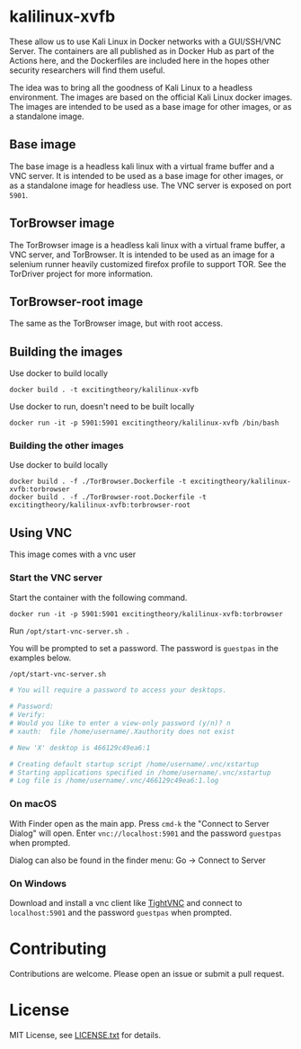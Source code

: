 # kalilinux-xvfb

These allow us to use Kali Linux in Docker networks with a GUI/SSH/VNC Server. The containers are all published as in Docker Hub as part of the Actions here, and the Dockerfiles are included here in the hopes other security researchers will find them useful. 

The idea was to bring all the goodness of Kali Linux to a headless environment. The images are based on the official Kali Linux docker images. The images are intended to be used as a base image for other images, or as a standalone image.

## Base image

The base image is a headless kali linux with a virtual frame buffer and a VNC server. It is intended to be used as a base image for other images, or as a standalone image for headless use. The VNC server is exposed on port `5901`.

## TorBrowser image

The TorBrowser image is a headless kali linux with a virtual frame buffer, a VNC server, and TorBrowser. It is intended to be used as an image for a selenium runner heavily customized firefox profile to support TOR. See the TorDriver project for more information.

## TorBrowser-root image

The same as the TorBrowser image, but with root access.

## Building the images

Use docker to build locally
```
docker build . -t excitingtheory/kalilinux-xvfb 
```

Use docker to run, doesn't need to be built locally
```
docker run -it -p 5901:5901 excitingtheory/kalilinux-xvfb /bin/bash
```

### Building the other images

Use docker to build locally

```
docker build . -f ./TorBrowser.Dockerfile -t excitingtheory/kalilinux-xvfb:torbrowser
docker build . -f ./TorBrowser-root.Dockerfile -t excitingtheory/kalilinux-xvfb:torbrowser-root
```

## Using VNC

This image comes with a vnc user

### Start the VNC server

Start the container with the following command.

```
docker run -it -p 5901:5901 excitingtheory/kalilinux-xvfb:torbrowser
```


Run `/opt/start-vnc-server.sh `.

You will be prompted to set a password. The password is `guestpas` in the examples below.

``` bash
/opt/start-vnc-server.sh 

# You will require a password to access your desktops.

# Password: 
# Verify:   
# Would you like to enter a view-only password (y/n)? n
# xauth:  file /home/username/.Xauthority does not exist

# New 'X' desktop is 466129c49ea6:1

# Creating default startup script /home/username/.vnc/xstartup
# Starting applications specified in /home/username/.vnc/xstartup
# Log file is /home/username/.vnc/466129c49ea6:1.log
```


### On macOS

With Finder open as the main app. Press `cmd-k` the "Connect to Server Dialog" will open. Enter `vnc://localhost:5901` and the password `guestpas` when prompted.

Dialog can also be found in the finder menu: Go -> Connect to Server

### On Windows

Download and install a vnc client like [TightVNC](https://www.tightvnc.com/download.php) and connect to `localhost:5901` and the password `guestpas` when prompted.


# Contributing

Contributions are welcome. Please open an issue or submit a pull request.

# License

MIT License, see [LICENSE.txt](LICENSE.txt) for details.
